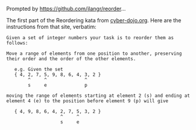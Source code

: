 Prompted by <https://github.com/jlangr/reorder>...

The first part of the Reordering kata from [cyber-dojo.org](http://www.cyber-dojo.org/). Here are the instructions from that site, verbatim:

```
Given a set of integer numbers your task is to reorder them as follows:

Move a range of elements from one position to another, preserving their order and the order of the other elements.
   
   e.g. Given the set
   { 4, 2, 7, 5, 9, 8, 6, 4, 3, 2 }
        ^     ^              ^
        s     e              p
   
moving the range of elements starting at element 2 (s) and ending at element 4 (e) to the position before element 9 (p) will give
   
   { 4, 9, 8, 6, 4, 2, 7, 5, 3, 2 }
                    ^     ^
                    s     e
```
